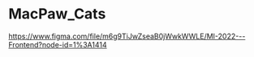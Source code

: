 # MacPaw_Cats

https://www.figma.com/file/m6g9TiJwZseaB0jWwkWWLE/MI-2022---Frontend?node-id=1%3A1414
